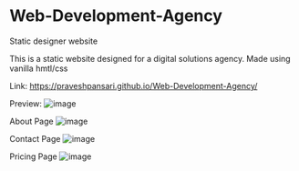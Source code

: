 # Web-Development-Agency
Static designer website

This is a static website designed for a digital solutions agency. Made using vanilla hmtl/css

Link: https://praveshpansari.github.io/Web-Development-Agency/

Preview:
![image](https://user-images.githubusercontent.com/25385289/198563329-ad77e753-b445-409b-9f48-3c643fc78138.png)

About Page
![image](https://github.com/praveshpansari/Web-Development-Agency/assets/25385289/bcaf8a0e-fdc1-4da1-b25e-0272fc3d8081)

Contact Page
![image](https://github.com/praveshpansari/Web-Development-Agency/assets/25385289/d52e8078-d7af-4509-a1e0-719e5633514d)

Pricing Page
![image](https://github.com/praveshpansari/Web-Development-Agency/assets/25385289/dc20c125-8ab3-4bc6-afa6-05f3615202b2)
